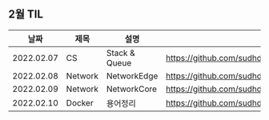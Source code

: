 ## 2월 TIL

| 날짜       | 제목 | 설명   | 링크                                                                     |
| ---------- | ---- | ------ | ------------------------------------------------------------------------ |
| 2022.02.07 | CS | Stack & Queue | https://github.com/sudhdkso/TIL/blob/main/CS/Stack%26Queue/programmers_42584.md|
| 2022.02.08 | Network | NetworkEdge | https://github.com/sudhdkso/TIL/blob/main/Network/1weeks.md|
| 2022.02.09 | Network | NetworkCore | https://github.com/sudhdkso/TIL/blob/main/Network/1weeks.md|
| 2022.02.10 | Docker | 용어정리 | https://github.com/sudhdkso/TIL/blob/main/Docker.md|


